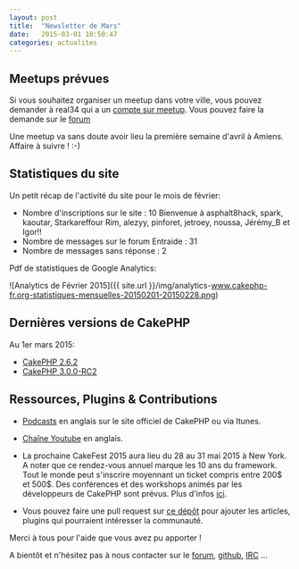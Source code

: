 ```yaml
---
layout: post
title:  "Newsletter de Mars"
date:   2015-03-01 10:50:47
categories: actualites
---
```


Meetups prévues
---------------

Si vous souhaitez organiser un meetup dans votre ville, vous pouvez demander à real34 qui a un [compte sur meetup](http://www.meetup.com/CakePHP-Toulouse). Vous pouvez faire la demande sur le [forum](http://forum.cakephp-fr.org/viewtopic.php?id=7291)

Une meetup va sans doute avoir lieu la première semaine d'avril à Amiens. Affaire à suivre ! :-)

Statistiques du site
--------------------

Un petit récap de l'activité du site pour le mois de février:

- Nombre d'inscriptions sur le site : 10
  Bienvenue à asphalt8hack, spark, kaoutar, Starkareffour Rim, alezyy, pinforet, jetroey, noussa, Jérémy_B et Igor!!
- Nombre de messages sur le forum Entraide : 31
- Nombre de messages sans réponse : 2


Pdf de statistiques de Google Analytics:

![Analytics de Février 2015]({{ site.url }}/img/analytics-www.cakephp-fr.org-statistiques-mensuelles-20150201-20150228.png)

Dernières versions de CakePHP
-----------------------------

Au 1er mars 2015:

- [CakePHP 2.6.2](https://github.com/cakephp/cakephp/releases/tag/2.6.2)
- [CakePHP 3.0.0-RC2](https://github.com/cakephp/cakephp/releases/tag/3.0.0-RC2)

Ressources, Plugins & Contributions
-----------------------------------

- [Podcasts](http://podcast.cakephp.org) en anglais sur le site officiel de CakePHP ou via Itunes.
- [Chaîne Youtube](https://www.youtube.com/user/CakePHP) en anglais.
- La prochaine CakeFest 2015 aura lieu du 28 au 31 mai 2015 à New York.
  A noter que ce rendez-vous annuel marque les 10 ans du framework.
  Tout le monde peut s'inscrire moyennant un ticket compris entre 200$
  et 500$. Des conférences et des workshops animés par les développeurs de
  CakePHP sont prévus. Plus d'infos [ici](http://cakefest.org).

- Vous pouvez faire une pull request sur [ce dépôt](https://github.com/cakephp-fr/cakephp-fr.github.io/blob/master/_drafts/2015-04-01-newsletter-avril-2015.md) pour ajouter les articles, plugins qui pourraient intéresser la communauté.


Merci à tous pour l'aide que vous avez pu apporter !


A bientôt et n'hésitez pas à nous contacter sur le
[forum](http://forum.cakephp-fr.org), [github](https://github.com/cakephp-fr),
[IRC](http://www.cakephp-fr.org/irc) ...

